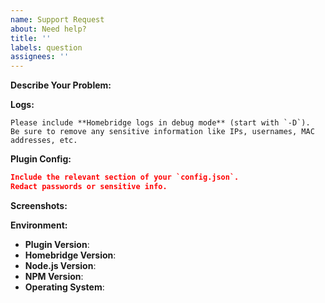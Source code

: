 ```yaml
---
name: Support Request
about: Need help?
title: ''
labels: question
assignees: ''
---
```


<!--
Thank you for reaching out! Please use this template for general support questions.

Make sure to check the README, existing issues, and Discussions (if enabled) before submitting.
-->

**Describe Your Problem:**
<!--
A clear and concise description of the issue or goal you're trying to achieve.
Example: "I can't get the access point lights to turn off via HomeKit."
-->

**Logs:**
```
Please include **Homebridge logs in debug mode** (start with `-D`).
Be sure to remove any sensitive information like IPs, usernames, MAC addresses, etc.
```

**Plugin Config:**
```json
Include the relevant section of your `config.json`.
Redact passwords or sensitive info.
```

**Screenshots:**
<!-- Add screenshots if applicable to help illustrate your issue. -->

**Environment:**

* **Plugin Version**:
* **Homebridge Version**: <!-- homebridge -V -->
* **Node.js Version**: <!-- node -v -->
* **NPM Version**: <!-- npm -v -->
* **Operating System**: <!-- Raspbian / Ubuntu / Debian / Windows / macOS / Docker / hb-service -->

<!-- Tip: Click the "Preview" tab before submitting to check formatting. -->
